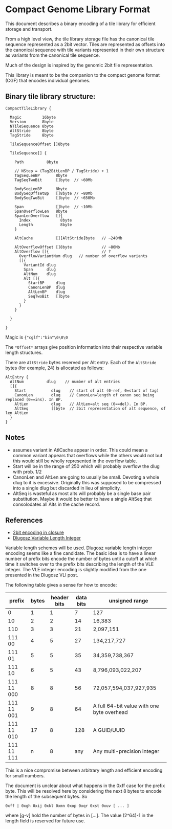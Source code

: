 Compact Genome Library Format
===

This document describes a binary encoding of a tile library
for efficient storage and transport.

From a high level view, the tile library storage file has
the canonical tile sequence represented as a 2bit vector.
Tiles are represented as offsets into the canonical sequence
with tile variants represented in their own structure
as variants from the canonical tile sequence.

Much of the design is inspired by the genomic 2bit
file representation.

This library is meant to be the companion to the compact
genome format (CGF) that encodes individual genomes.


Binary tile library structure:
----


```
CompactTileLibrary {

  Magic         16byte
  Version       8byte
  NTileSequence 8byte
  AltStride     8byte
  TagStride     8byte

  TileSequenceOffset []8byte

  TileSequence[] {

    Path          8byte

    // NStep = (Tag2BitLenBP / TagStride) + 1
    TagSeqLenBP       8byte
    TagSeqTwoBit      []byte  // ~60Mb

    BodySeqLenBP      8byte
    BodySeqOffsetBp   []8byte // ~80Mb
    BodySeqTwoBit     []byte  // ~650Mb

    Span              []byte  // ~10Mb
    SpanOverflowLen   8byte
    SpanLenOverflow   []{
      Index             8byte
      Length            8byte
    }

    AltCache          [][AltStride]byte   // ~240Mb

    AltOverflowOffset []8byte             // ~80Mb
    AltOverflow []{                       // ?
      OverflowVariantNum dlug   // number of overflow variants
      []{
        VariantId dlug
        Span      dlug
        AltNum    dlug
        Alt []{
          StartBP     dlug
          CanonLenBP  dlug
          AltLenBP    dlug
          SeqTwoBit   []byte
        }
      }
    }

  }

}
```

Magic is `{"cglf":"bin"\0\0\0`

The `*Offset*` arrays give position information into their respective variable
length structures.


There are `AltStride` bytes reserved per Alt entry.  Each of the `AltStride` bytes
(for example, 24) is allocated as follows:

```
AltEntry {
  AltNum          dlug    // number of alt entries
  []{
    Start           dlug    // start of alt (0-ref, 0=start of tag)
    CanonLen        dlug    // CanonLen=length of canon seq being replaced (0==ins). In BP.
    AltLen          dlug    // AltLen=alt seq (0==del). In BP.
    AltSeq          []byte  // 2bit representation of alt sequence, of len AltLen
  }
}
```

Notes
---

  * assumes variant in AtlCache appear in order.  This could mean a common variant appears that overflows while
    the others would not but this would still be wholly represented in the overflow table.
  * Start will be in the range of 250 which will probably overflow the dlug with prob. 1/2
  * CanonLen and AltLen are going to usually be small.  Devoting a whole dlug to it is excessive.
    Originally this was supposed to be compressed into a single dlug but discarded in lieu of simplicity.
  * AltSeq is wasteful as most alts will probably be a single base pair substitution.  Maybe it would
    be better to have a single AltSeq that consolodates all Alts in the cache record.

References
---


  - [2bit encoding in closure](http://eigenhombre.com/2013/07/06/a-two-bit-decoder/)
  - [Dlugosz Variable Length Integer](http://www.dlugosz.com/ZIP2/VLI.html)

Variable length schemes will be used.  Dlugosz variable length
integer encoding seems like a fine candidate.  The basic idea
is to have a linear number of prefix bits encode the number of
bytes until a cutoff at which time it switches over to the prefix
bits describing the length of the VLE integer.  The VLE integer encoding
is slightly modified from the one presented in the Dlugosz VLI post.

The following table gives a sense for how to encode:

| prefix | bytes | header bits | data bits | unsigned range |
|---|---|---|---|---|
| 0 | 1 | 1 | 7 | 127 |
| 10 | 2 | 2 | 14 | 16,383 |
| 110 | 3 | 3 | 21 | 2,097,151 |
| 111 00 | 4 | 5 | 27 | 134,217,727 |
| 111 01 | 5 | 5 | 35 | 34,359,738,367 |
| 111 10 | 6 | 5 | 43 | 8,796,093,022,207 |
| 111 11 000 | 8 | 8 | 56 | 72,057,594,037,927,935 |
| 111 11 001 |  9 | 8 | 64 | A full 64-bit value with one byte overhead |
| 111 11 010 | 17 | 8 | 128 | A GUID/UUID |
| 111 11 111 |  n | 8 | any | Any multi-precision integer |

This is a nice compromise between arbitrary length and efficient encoding
for small numbers.

The document is unclear about what happens in the 0xff case for the prefix byte.
This will be resolved here by considering the next 8 bytes to encode the length
of the subsequent bytes.  So

    0xff | 0xgh 0xij 0xkl 0xmn 0xop 0xqr 0xst 0xuv [ ... ]

where [g-v] hold the number of bytes in [...].  The value (2^64)-1 in the length
field is reserved for future use.



